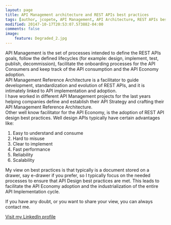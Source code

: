 ```yaml
---
layout: page
title: API Management architecture and REST APIs best practices
tags: [author, jcopete, API Management, API Architecture, REST APIs best practices]
modified: 20147-10-17T20:53:07.573882-04:00
comments: false
image:
    feature: Degraded_2.jpg
---
```



API Management is the set of processes intended to define the REST APIs goals, follow the defined lifecycles (for example: design, implement, test, publish, decommission), facilitate the onboarding processes for the API Consumers and keep track of the API consumption and the API Economy adoption.  
API Management Reference Architecture is a facilitator to guide development, standardization and evolution of REST APIs, and it is intimately linked to API implementation and adoption.  
I have worked in different API Management projects for the last years helping companies define and establish their API Strategy and crafting their API Management Reference Architecture.  
Other well know facilitator for the API Economy, is the adoption of REST API design best practices. Well design APIs typically have certain advantages like:  
1. Easy to understand and consume
2. Hard to misuse
3. Clear to implement
4. Fast performance
5. Reliability
6. Scalability
  
My view on best practices is that typically is a document stored on a drawer, say e-drawer if you prefer, so I typically focus on the needed processes to ensure that API Design best practices are met. This leads to facilitate the API Economy adoption and the industrialization of the entire API Implementation cycle.
    
If you have any doubt, or you want to share your view, you can always contact me.

<a markdown="0" href="http://linkedin.com/in/jcopete" class="btn">Visit my LinkedIn profile</a>

